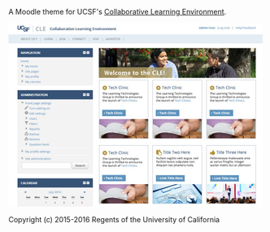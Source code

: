 A Moodle theme for UCSF's [Collaborative Learning Environment](https://courses.ucsf.edu/).

![screenshot](pix/screenshot.jpg)

Copyright (c) 2015-2016 Regents of the University of California
